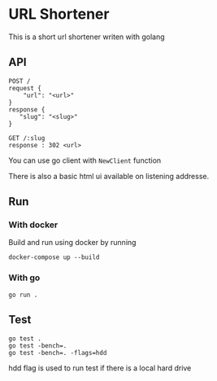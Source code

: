 # URL Shortener

This is a short url shortener writen with golang

## API

```
POST /
request {
    "url": "<url>"
}
response {
   "slug": "<slug>"
}

GET /:slug
response : 302 <url>
```

You can use go client with `NewClient` function

There is also a basic html ui available on listening addresse.

## Run

### With docker

Build and run using docker by running

```
docker-compose up --build
```

### With go

```
go run .
```

## Test

```
go test .
go test -bench=.
go test -bench=. -flags=hdd
```

hdd flag is used to run test if there is a local hard drive
